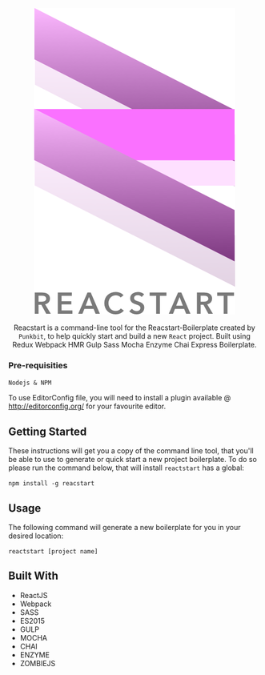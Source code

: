 <p align="center">
  <img src="/template/src/images/logo-reacstart.png">
</p>
<p align="center">
	Reacstart is a command-line tool for the Reacstart-Boilerplate created by <code>Punkbit</code>, to help quickly start and build a new <code>React</code> project. Built using Redux Webpack HMR Gulp Sass Mocha Enzyme Chai Express Boilerplate.
</p>

### Pre-requisities

```
Nodejs & NPM
```

To use EditorConfig file, you will need to install a plugin available @ http://editorconfig.org/ for your favourite editor.

## Getting Started

These instructions will get you a copy of the command line tool, that you'll be able to use to generate or quick start a new project boilerplate. To do so please run the command below, that will install `reactstart` has a global:

```
npm install -g reacstart
```

## Usage

The following command will generate a new boilerplate for you in your desired location:

```
reactstart [project name]
```

## Built With

* ReactJS
* Webpack
* SASS
* ES2015
* GULP
* MOCHA
* CHAI
* ENZYME
* ZOMBIEJS
